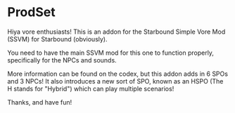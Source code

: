 # ProdSet
Hiya vore enthusiasts! This is an addon for the Starbound Simple Vore Mod (SSVM) for Starbound (obviously).

You need to have the main SSVM mod for this one to function properly, specifically for the NPCs and sounds.

More information can be found on the codex, but this addon adds in 6 SPOs and 3 NPCs! It also introduces a new sort of SPO, known as an HSPO (The H stands for "Hybrid") which can play multiple scenarios!

Thanks, and have fun!

